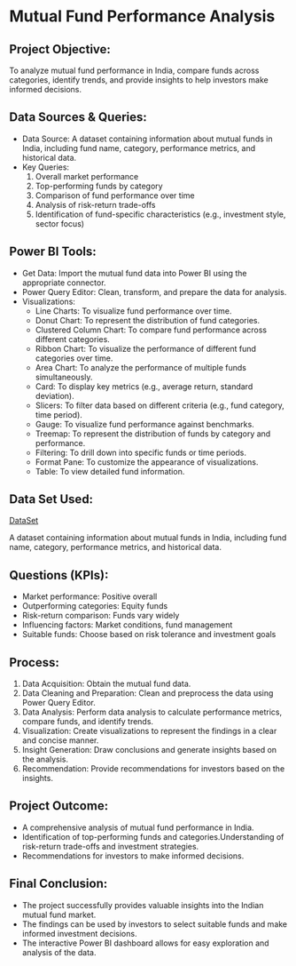 # Mutual Fund Performance Analysis

## Project Objective:
To analyze mutual fund performance in India, compare funds across categories, identify trends, and provide insights to help investors make informed decisions.

## Data Sources & Queries:
- Data Source: A dataset containing information about mutual funds in India, including fund name, category, performance metrics, and historical data.
- Key Queries:
  1. Overall market performance
  2. Top-performing funds by category
  3. Comparison of fund performance over time
  4. Analysis of risk-return trade-offs
  5. Identification of fund-specific characteristics (e.g., investment style, sector focus)

## Power BI Tools:
- Get Data: Import the mutual fund data into Power BI using the appropriate connector.
- Power Query Editor: Clean, transform, and prepare the data for analysis.
- Visualizations:
  - Line Charts: To visualize fund performance over time.
  - Donut Chart: To represent the distribution of fund categories.
  - Clustered Column Chart: To compare fund performance across different categories.
  - Ribbon Chart: To visualize the performance of different fund categories over time.
  - Area Chart: To analyze the performance of multiple funds simultaneously.
  - Card: To display key metrics (e.g., average return, standard deviation).
  - Slicers: To filter data based on different criteria (e.g., fund category, time period).
  - Gauge: To visualize fund performance against benchmarks.
  - Treemap: To represent the distribution of funds by category and performance.
  - Filtering: To drill down into specific funds or time periods.
  - Format Pane: To customize the appearance of visualizations.
  - Table: To view detailed fund information.

## Data Set Used:
<a href="https://github.com/Simran0721/Analyzing-Mutual-Funds-in-India/blob/main/comprehensive_mutual_funds_data.csv">DataSet</a>

A dataset containing information about mutual funds in India, including fund name, category, performance metrics, and historical data.

## Questions (KPIs):
- Market performance: Positive overall
- Outperforming categories: Equity funds
- Risk-return comparison: Funds vary widely
- Influencing factors: Market conditions, fund management
- Suitable funds: Choose based on risk tolerance and investment goals

## Process:
1.	Data Acquisition: Obtain the mutual fund data.
2.	Data Cleaning and Preparation: Clean and preprocess the data using Power Query Editor.
3.	Data Analysis: Perform data analysis to calculate performance metrics, compare funds, and identify trends.
4.	Visualization: Create visualizations to represent the findings in a clear and concise manner.
5.	Insight Generation: Draw conclusions and generate insights based on the analysis.
6.	Recommendation: Provide recommendations for investors based on the insights.

## Project Outcome:
- A comprehensive analysis of mutual fund performance in India.
- Identification of top-performing funds and categories.Understanding of risk-return trade-offs and investment strategies.
- Recommendations for investors to make informed decisions.

## Final Conclusion:
- The project successfully provides valuable insights into the Indian mutual fund market.
- The findings can be used by investors to select suitable funds and make informed investment decisions.
- The interactive Power BI dashboard allows for easy exploration and analysis of the data.
